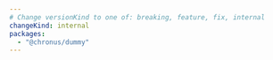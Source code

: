 ```yaml
---
# Change versionKind to one of: breaking, feature, fix, internal
changeKind: internal
packages:
  - "@chronus/dummy"
---
```

